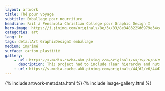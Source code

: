 ```yaml
---
layout: artwork
title: Thé pour voyage
subtitle: Emballage pour nourriture
headline: Fait à Pensacola Christian College pour Graphic Design I
hero-image: https://i.pinimg.com/originals/8e/34/83/8e3483225d6979e34ca63c8d535a3067.jpg
categories: art
lang: fr
tags: détailArt GraphicDesignI emballage
medium: imprimé
surface: carton plastifié
gallery:
    - url: https://s-media-cache-ak0.pinimg.com/originals/6a/79/76/6a797693126bf6e2897374e67baf8088.jpg
      description: This project had to include clear hierarchy and nutritional labels.
    - url: https://s-media-cache-ak0.pinimg.com/originals/44/d2/e6/44d2e60ede87153accb720aa56e32003.jpg
---
```

{% include artwork-metadata.html %}
{% include image-gallery.html %}
